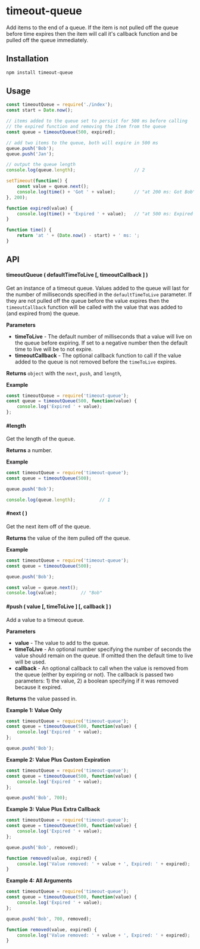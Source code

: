# timeout-queue

Add items to the end of a queue. If the item is not pulled off the queue before time expires then the item will call it's callback function and be pulled off the queue immediately.

## Installation

```sh
npm install timeout-queue
```

## Usage

```js
const timeoutQueue = require('./index');
const start = Date.now();

// items added to the queue set to persist for 500 ms before calling
// the expired function and removing the item from the queue
const queue = timeoutQueue(500, expired);

// add two items to the queue, both will expire in 500 ms
queue.push('Bob');
queue.push('Jan');

// output the queue length
console.log(queue.length);                      // 2

setTimeout(function() {
    const value = queue.next();
    console.log(time() + 'Got ' + value);       // "at 200 ms: Got Bob"
}, 200);

function expired(value) {
    console.log(time() + 'Expired ' + value);   // "at 500 ms: Expired Jan"
}

function time() {
    return 'at ' + (Date.now() - start) + ' ms: ';
}
```

## API

#### timeoutQueue ( defaultTimeToLive [, timeoutCallback ] )

Get an instance of a timeout queue. Values added to the queue will last for the number of milliseconds specified in the `defaultTimeToLive` parameter. If they are not pulled off the queue before the value expires then the `timeoutCallback` function will be called with the value that was added to (and expired from) the queue.

**Parameters**

- **timeToLive** - The default number of milliseconds that a value will live on the queue before expiring. If set to a negative number then the default time to live will be to not expire.
- **timeoutCallback** - The optional callback function to call if the value added to the queue is not removed before the `timeToLive` expires.

**Returns** `object` with the `next`, `push`, and `length`,

**Example**

```js
const timeoutQueue = require('timeout-queue');
const queue = timeoutQueue(500, function(value) {
    console.log('Expired ' + value);
};
```

#### #length

Get the length of the queue.

**Returns** a number.

**Example**

```js
const timeoutQueue = require('timeout-queue');
const queue = timeoutQueue(500);

queue.push('Bob');

console.log(queue.length);         // 1
```

#### #next ( )

Get the next item off of the queue.

**Returns** the value of the item pulled off the queue.

**Example**

```js
const timeoutQueue = require('timeout-queue');
const queue = timeoutQueue(500);

queue.push('Bob');

const value = queue.next();
console.log(value);         // "Bob"
```

#### #push ( value [, timeToLive ] [, callback ] )

Add a value to a timeout queue.

**Parameters**

- **value** - The value to add to the queue.
- **timeToLive** - An optional number specifying the number of seconds the value should remain on the queue. If omitted then the default time to live will be used.
- **callback** - An optional callback to call when the value is removed from the queue (either by expiring or not). The callback is passed two parameters: 1) the value, 2) a boolean specifying if it was removed because it expired.

**Returns** the value passed in.

**Example 1: Value Only**

```js
const timeoutQueue = require('timeout-queue');
const queue = timeoutQueue(500, function(value) {
    console.log('Expired ' + value);
};

queue.push('Bob');
```

**Example 2: Value Plus Custom Expiration**

```js
const timeoutQueue = require('timeout-queue');
const queue = timeoutQueue(500, function(value) {
    console.log('Expired ' + value);
};

queue.push('Bob', 700);
```

**Example 3: Value Plus Extra Callback**

```js
const timeoutQueue = require('timeout-queue');
const queue = timeoutQueue(500, function(value) {
    console.log('Expired ' + value);
};

queue.push('Bob', removed);

function removed(value, expired) {
    console.log('Value removed: ' + value + ', Expired: ' + expired);
}
```

**Example 4: All Arguments**

```js
const timeoutQueue = require('timeout-queue');
const queue = timeoutQueue(500, function(value) {
    console.log('Expired ' + value);
};

queue.push('Bob', 700, removed);

function removed(value, expired) {
    console.log('Value removed: ' + value + ', Expired: ' + expired);
}
```